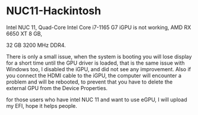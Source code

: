 # NUC11-Hackintosh
 
Intel NUC 11, Quad-Core Intel Core i7-1165 G7
iGPU is not working,
AMD RX 6650 XT 8 GB,

32 GB 3200 MHz DDR4.

 

There is only a small issue, when the system is booting you will lose display for a short time until the GPU driver is loaded, that is the same issue with Windows too, I disabled the iGPU, and did not see any improvement.
Also if you connect the HDMI cable to the iGPU, the computer will encounter a problem and will be rebooted, to prevent that you have to delete the external GPU from the Device Properties.

for those users who have intel NUC 11 and want to use eGPU, I will upload my EFI, hope it helps people.
